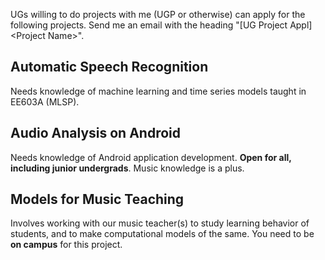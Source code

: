 UGs willing to do projects with me (UGP or otherwise) can apply for the following projects. Send me an email with the heading "[UG Project Appl] \<Project Name\>".

## Automatic Speech Recognition
Needs knowledge of machine learning and time series models taught in EE603A (MLSP).

## Audio Analysis on Android
Needs knowledge of Android application development. **Open for all, including junior undergrads**. Music knowledge is a plus.

## Models for Music Teaching
Involves working with our music teacher(s) to study learning behavior of students, and to make computational models of the same. You need to be **on campus** for this project.


